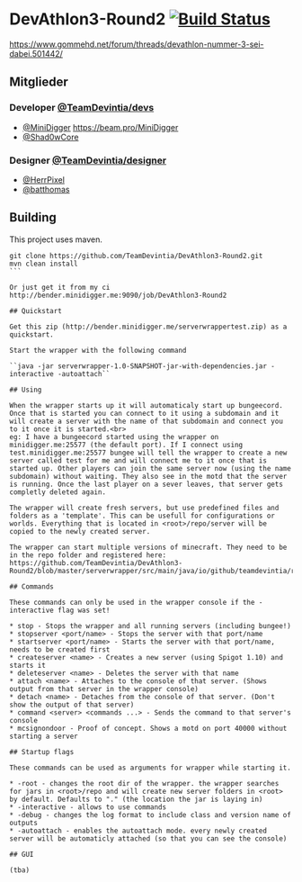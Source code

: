 # DevAthlon3-Round2 [![Build Status](http://bender.minidigger.me:9090/buildStatus/icon?job=DevAthlon3-Round2)](http://bender.minidigger.me:9090/job/DevAthlon3-Round2/)
https://www.gommehd.net/forum/threads/devathlon-nummer-3-sei-dabei.501442/

## Mitglieder

### Developer [@TeamDevintia/devs](https://github.com/orgs/TeamDevintia/teams/devs)

* [@MiniDigger](https://github.com/MiniDigger) https://beam.pro/MiniDigger
* [@Shad0wCore](https://github.com/Shad0wCore)

### Designer [@TeamDevintia/designer](https://github.com/orgs/TeamDevintia/teams/designer)

* [@HerrPixel](https://github.com/HerrPixel)
* [@batthomas](https://github.com/batthomas)


## Building

This project uses maven. 

````
git clone https://github.com/TeamDevintia/DevAthlon3-Round2.git
mvn clean install
```

Or just get it from my ci http://bender.minidigger.me:9090/job/DevAthlon3-Round2

## Quickstart

Get this zip (http://bender.minidigger.me/serverwrappertest.zip) as a quickstart.

Start the wrapper with the following command

``java -jar serverwrapper-1.0-SNAPSHOT-jar-with-dependencies.jar -interactive -autoattach``

## Using

When the wrapper starts up it will automaticaly start up bungeecord. Once that is started you can connect to it using a subdomain and it will create a server with the name of that subdomain and connect you to it once it is started.<br>
eg: I have a bungeecord started using the wrapper on minidigger.me:25577 (the default port). If I connect using test.minidigger.me:25577 bungee will tell the wrapper to create a new server called test for me and will connect me to it once that is started up. Other players can join the same server now (using the name subdomain) without waiting. They also see in the motd that the server is running. Once the last player on a sever leaves, that server gets completly deleted again. 

The wrapper will create fresh servers, but use predefined files and folders as a 'template'. This can be usefull for configurations or worlds. Everything that is located in <root>/repo/server will be copied to the newly created server.

The wrapper can start multiple versions of minecraft. They need to be in the repo folder and registered here: https://github.com/TeamDevintia/DevAthlon3-Round2/blob/master/serverwrapper/src/main/java/io/github/teamdevintia/round2/serverwrapper/server/ServerJarManager.java#L32

## Commands

These commands can only be used in the wrapper console if the -interactive flag was set!

* stop - Stops the wrapper and all running servers (including bungee!)
* stopserver <port/name> - Stops the server with that port/name
* startserver <port/name> - Starts the server with that port/name, needs to be created first
* createserver <name> - Creates a new server (using Spigot 1.10) and starts it
* deleteserver <name> - Deletes the server with that name
* attach <name> - Attaches to the console of that server. (Shows output from that server in the wrapper console)
* detach <name> - Detaches from the console of that server. (Don't show the output of that server)
* command <server> <commands ...> - Sends the command to that server's console
* mcsignondoor - Proof of concept. Shows a motd on port 40000 without starting a server

## Startup flags

These commands can be used as arguments for wrapper while starting it.

* -root - changes the root dir of the wrapper. the wrapper searches for jars in <root>/repo and will create new server folders in <root> by default. Defaults to "." (the location the jar is laying in)
* -interactive - allows to use commands
* -debug - changes the log format to include class and version name of outputs
* -autoattach - enables the autoattach mode. every newly created server will be automaticly attached (so that you can see the console)

## GUI

(tba)
